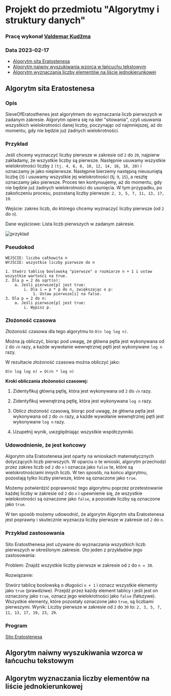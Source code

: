 # Projekt do przedmiotu "Algorytmy i struktury danych"

### Pracę wykonał [Valdemar Kudžma](https://github.com/VValdemarJS)
### Data 2023-02-17

- [Algorytm sita Eratostenesa](#algorytm-sita-eratostenesa)
- [Algorytm naiwny wyszukiwania wzorca w łańcuchu tekstowym](#algorytm-naiwny-wyszukiwania-wzorca-w-łańcuchu-tekstowym)
- [Algorytm wyznaczania liczby elementów na liście jednokierunkowej](#algorytm-wyznaczania-liczby-elementów-na-liście-jednokierunkowej)

## Algorytm sita Eratostenesa

### Opis
SieveOfEratosthenes jest algorytmem do wyznaczania liczb pierwszych w zadanym zakresie. Algorytm opiera się na idei "sitowania", czyli usuwania wszystkich wielokrotności danej liczby, poczynając od najmniejszej, aż do momentu, gdy nie będzie już żadnych wielokrotności.

### Przykład
Jeśli chcemy wyznaczyć liczby pierwsze w zakresie od `2` do `20`, najpierw zakładamy, że wszystkie liczby są pierwsze. Następnie usuwamy wszystkie wielokrotności liczby `2` `(tj. 4, 6, 8, 10, 12, 14, 16, 18, 20)` i oznaczamy je jako niepierwsze. Następnie bierzemy następną nieusuniętą liczbę (`3`) i usuwamy wszystkie jej wielokrotności (tj. `9`, `15`), a resztę oznaczamy jako pierwsze. Proces ten kontynuujemy, aż do momentu, gdy nie będzie już żadnych wielokrotności do usunięcia. W tym przypadku, po zakończeniu procesu, pozostaną liczby pierwsze: `2, 3, 5, 7, 11, 13, 17, 19`.

Wejście: zakres liczb, do którego chcemy wyznaczyć liczby pierwsze (od `2` do `n`).

Dane wyjściowe: Lista liczb pierwszych w zadanym zakresie.

![przyklad](https://upload.wikimedia.org/wikipedia/commons/thumb/b/b9/Sieve_of_Eratosthenes_animation.gif/360px-Sieve_of_Eratosthenes_animation.gif)

### Pseudokod
```
WEJŚCIE: liczba całkowita n
WYJŚCIE: wszystkie liczby pierwsze do n

1. Stwórz tablicę boolowską "pierwsze" o rozmiarze n + 1 i ustaw wszystkie wartości na true.
2. Dla p = 2 do sqrt(n):
    a. Jeśli pierwsze[p] jest true:
        i. Dla i = p * p do n, zwiększając o p:
            1. Ustaw pierwsze[i] na false.
3. Dla p = 2 do n:
    a. Jeśli pierwsze[p] jest true:
        i. Wypisz p.
```
### Złożoność czasowa

Złożoność czasowa dla tego algorytmu to `O(n log log n)`.

Można ją obliczyć, biorąc pod uwagę, że główna pętla jest wykonywana od `2` do `√n` razy, a każde wywołanie wewnętrznej pętli jest wykonywane `log n` razy.

W rezultacie złożoność czasowa można obliczyć jako:

`O(n log log n) = O(√n * log n)`

**Kroki obliczania złożoności czasowej:**

1. Zidentyfikuj główną pętlę, która jest wykonywana od `2` do `√n` razy.

2. Zidentyfikuj wewnętrzną pętlę, która jest wykonywana `log n` razy.

3. Oblicz złożoność czasową, biorąc pod uwagę, że główna pętla jest wykonywana od `2` do `√n` razy, a każde wywołanie wewnętrznej pętli jest wykonywane `log n` razy.

4. Uzupełnij wynik, uwzględniając wszystkie współczynniki.

### Udowodnienie, że jest końcowy

Algorytm sita Eratostenesa jest oparty na wnioskach matematycznych dotyczących liczb pierwszych. W oparciu o te wnioski, algorytm przechodzi przez zakres liczb od `2` do `n` i oznacza jako `false` te, które są wielokrotnościami innych liczb. W ten sposób, na końcu algorytmu, pozostają tylko liczby pierwsze, które są oznaczone jako `true`.

Możemy potwierdzić poprawność tego algorytmu poprzez przetestowanie każdej liczby w zakresie od `2` do `n` i upewnienie się, że wszystkie wielokrotności są oznaczone jako `false`, a pozostałe liczby są oznaczone jako `true`.

W ten sposób możemy udowodnić, że algorytm Algorytm sita Eratostenesa jest poprawny i skutecznie wyznacza liczby pierwsze w zakresie od `2` do `n`.

### Przykład zastosowania

Sito Eratosthenesa jest używane do wyznaczania wszystkich liczb pierwszych w określonym zakresie. Oto jeden z przykładów jego zastosowania:

Problem: Znajdź wszystkie liczby pierwsze w zakresie od `2` do `n = 30`.

Rozwiązanie:

Stwórz tablicę boolowską o długości `n + 1` i oznacz wszystkie elementy jako `true` (prawdziwe).
Przejdź przez każdy element tablicy i jeśli jest on oznaczony jako `true`, oznacz jego wielokrotności jako `false` (fałszywe).
Wszystkie elementy, które pozostały oznaczone jako `true`, są liczbami pierwszymi.
Wynik: Liczby pierwsze w zakresie od `2` do `30` to: `2, 3, 5, 7, 11, 13, 17, 19, 23, 29`.

### Program

[Sito Eratostenesa](/Przykład%20na%20C/eratosthenes.h)

## Algorytm naiwny wyszukiwania wzorca w łańcuchu tekstowym

## Algorytm wyznaczania liczby elementów na liście jednokierunkowej
